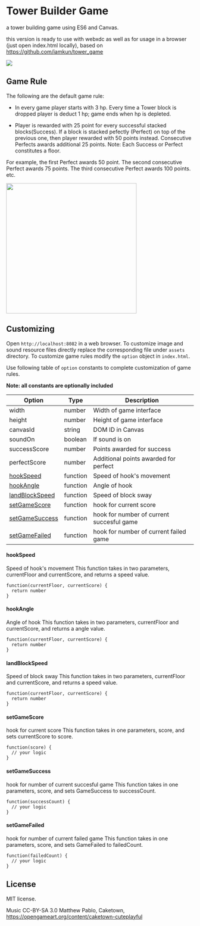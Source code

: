
# Tower Builder Game

a tower building game using ES6 and Canvas.

this version is ready to use with webxdc as well as for usage in a browser (just open index.html locally),
based on <https://github.com/iamkun/tower_game>

<img src="https://user-images.githubusercontent.com/17680888/47480922-93a20c00-d864-11e8-8f7c-6d1d60184730.gif"/>


## Game Rule

The following are the default game rule:

- In every game player starts with 3 hp. Every time a Tower block is dropped player is deduct 1 hp; game ends when hp is depleted.

- Player is rewarded with 25 point for every successful stacked blocks(Success). If a block is stacked pefectly (Perfect) on top of the previous one, then player
rewarded with 50 points instead. Consecutive Perfects awards additional 25 points.
Note: Each Success or Perfect constitutes a floor.

For example, the first Perfect awards 50 point. The second consecutive Perfect awards 75 points. 
The third consecutive Perfect awards 100 points.  etc.

<img width="350" src="https://user-images.githubusercontent.com/17680888/47473105-d9021180-d843-11e8-8c19-b6b78d86cbdf.png" />


## Customizing

Open `http://localhost:8082` in a web browser.
To customize image and sound resource files directly replace the corresponding file under `assets` directory.
To customize game rules modify the `option` object in `index.html`.

Use following table of `option` constants to complete customization of game rules.

**Note: all constants are optionally included**

| Option | Type | Description |
|---------|--------|-------------|
| width          | number | Width of game interface |
| height         | number | Height of game interface |
| canvasId       | string | DOM ID in Canvas |
| soundOn        | boolean | If sound is on |
| successScore   | number | Points awarded for success |
| perfectScore   | number | Additional points awarded for perfect |
| <a href="#hookspeed">hookSpeed</a> | function | Speed of hook's movement |
| <a href="#hookangle">hookAngle</a> | function | Angle of hook |
| <a href="#landblockspeed">landBlockSpeed</a> | function | Speed of block sway |
| <a href="#setgamescore">setGameScore</a> | function | hook for current score |
| <a href="#setgamesuccess">setGameSuccess</a> | function | hook for number of current succesful game |
| <a href="#setgamefailed">setGameFailed</a> | function | hook for number of current failed game |

#### hookSpeed
Speed of hook's movement
This function takes in two parameters, currentFloor and currentScore, and returns a speed value.
```
function(currentFloor, currentScore) {
  return number
}
```

#### hookAngle
Angle of hook
This function takes in two parameters, currentFloor and currentScore, and returns a angle value.
```
function(currentFloor, currentScore) {
  return number
}
```

#### landBlockSpeed
Speed of block sway
This function takes in two parameters, currentFloor and currentScore, and returns a speed value.
```
function(currentFloor, currentScore) {
  return number
}
```

#### setGameScore
hook for current score
This function takes in one parameters, score, and sets currentScore to score.
```
function(score) {
  // your logic
}
```

#### setGameSuccess
hook for number of current succesful game
This function takes in one parameters, score, and sets GameSuccess to successCount.
```
function(successCount) {
  // your logic
}
```

#### setGameFailed
hook for number of current failed game
This function takes in one parameters, score, and sets GameFailed to failedCount.
```
function(failedCount) {
  // your logic
}
```

## License

MIT license.

Music CC-BY-SA 3.0 Matthew Pablo, Caketown, <https://opengameart.org/content/caketown-cuteplayful>
